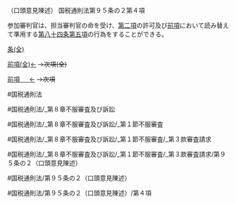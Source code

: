 （口頭意見陳述）
国税通則法第９５条の２第４項

参加審判官は、担当審判官の命を受け、[第二項](国税通則法＿＿＿＿＿第９５条の２第２項)の許可及び[前項](国税通則法＿＿＿＿＿第９５条の２第３項)において読み替えて準用する[第八十四条第五項](国税通則法＿＿＿＿＿第８４条第５項)の行為をすることができる。

[条(全)](国税通則法＿＿＿＿＿第９５条の２_.md)

[前項(全)←](国税通則法＿＿＿＿＿第９５条の２第３項_.md)  ~~→次項(全)~~

[前項 　 ←](国税通則法＿＿＿＿＿第９５条の２第３項.md)  ~~→次項~~



#国税通則法

#国税通則法/_第８章不服審査及び訴訟

#国税通則法/_第８章不服審査及び訴訟/_第１節不服審査

#国税通則法/_第８章不服審査及び訴訟/_第１節不服審査/_第３款審査請求

#国税通則法/_第８章不服審査及び訴訟/_第１節不服審査/_第３款審査請求/第９５条の２（口頭意見陳述）

#国税通則法/第９５条の２（口頭意見陳述）

#国税通則法/第９５条の２（口頭意見陳述）/第４項

